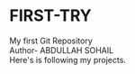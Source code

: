 # FIRST-TRY
My first Git Repository
<br>
Author- ABDULLAH SOHAIL
<br>
Here's is following my projects.
